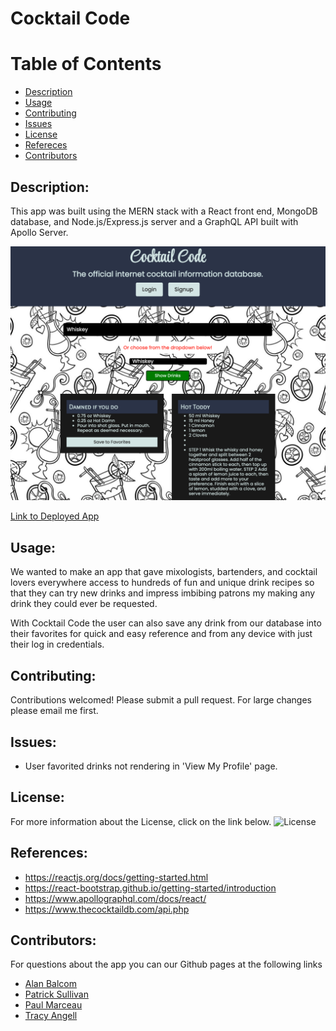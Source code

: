 # Cocktail Code  

# Table of Contents

- [Description](#description)
- [Usage](#usage)
- [Contributing](#contributing)
- [Issues](#issues)
- [License](#license)
- [Refereces](#references)
- [Contributors](#contributors)

## Description:
This app was built using the MERN stack with a React front end, MongoDB database, and Node.js/Express.js server and a GraphQL API built with Apollo Server. 

![Drink-App](client/src/components/rmImg.png)

[Link to Deployed App](https://the-cocktail-code-app.herokuapp.com/)

## Usage:
We wanted to make an app that gave mixologists, bartenders, and cocktail lovers everywhere access to hundreds of fun and unique drink recipes so that they can try new drinks and impress imbibing patrons my making any drink they could ever be requested.  

With Cocktail Code the user can also save any drink from our database into their favorites for quick and easy reference and from any device with just their log in credentials.

## Contributing:
Contributions welcomed! Please submit a pull request.  For large changes please email me first.

## Issues:
-  User favorited drinks not rendering in 'View My Profile' page.

## License:
For more information about the License, click on the link below.
![License](https://img.shields.io/badge/License-ISC-blue.svg "License Badge")

## References:
-  https://reactjs.org/docs/getting-started.html
-  https://react-bootstrap.github.io/getting-started/introduction
-  https://www.apollographql.com/docs/react/
-  https://www.thecocktaildb.com/api.php


##  Contributors:
For questions about the app you can our 
Github pages at the following links

- [Alan Balcom](https://github.com/abalcs)
- [Patrick Sullivan](https://github.com/shabobble)
- [Paul Marceau](https://github.com/pmarceaujr)
- [Tracy Angell](https://github.com/tracye1083)
